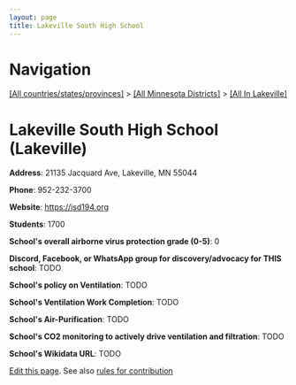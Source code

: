 ```yaml
---
layout: page
title: Lakeville South High School
---
```

# Navigation

[[All countries/states/provinces]](../../..) > [[All Minnesota Districts]](../..) > [[All In Lakeville]](..)

# Lakeville South High School (Lakeville)

**Address**: 21135 Jacquard Ave, Lakeville, MN 55044

**Phone**: 952-232-3700

**Website**: <https://isd194.org>

**Students**: 1700

**School's overall airborne virus protection grade (0-5)**: 0

**Discord, Facebook, or WhatsApp group for discovery/advocacy for THIS school**: TODO

**School's policy on Ventilation**: TODO

**School's Ventilation Work Completion**: TODO

**School's Air-Purification**: TODO

**School's CO2 monitoring to actively drive ventilation and filtration**: TODO

**School's Wikidata URL**: TODO


[Edit this page](https://github.com/ventilate-schools/MN/edit/main/./Lakeville/Lakeville_South_High_School.md). See also [rules for contribution](../../../contribution-rules/)
